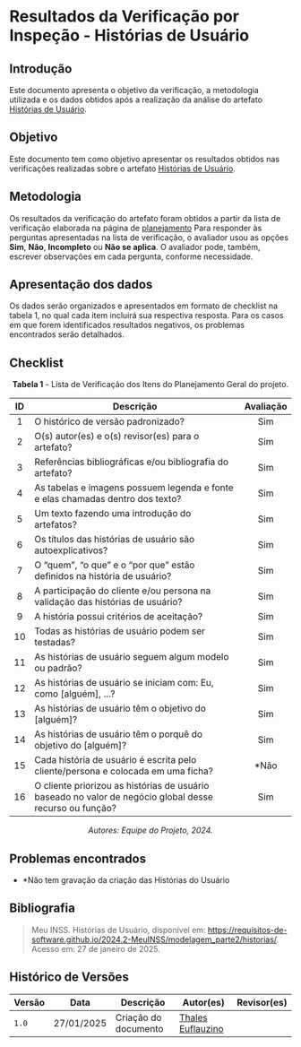 # Resultados da Verificação por Inspeção - Histórias de Usuário

## Introdução

Este documento apresenta o objetivo da verificação, a metodologia utilizada e os dados obtidos após a realização da análise do artefato [Histórias de Usuário](https://requisitos-de-software.github.io/2024.2-MeuINSS/modelagem_parte2/historias/).

## Objetivo

Este documento tem como objetivo apresentar os resultados obtidos nas verificações realizadas sobre o artefato [Histórias de Usuário](https://requisitos-de-software.github.io/2024.2-MeuINSS/modelagem_parte2/historias/).

## Metodologia

Os resultados da verificação do artefato foram obtidos a partir da lista de verificação elaborada na página de [planejamento](../entrega4/planej2-e4.md) Para responder às perguntas apresentadas na lista de verificação, o avaliador usou as opções **Sim**, **Não**, **Incompleto** ou **Não se aplica**. O avaliador pode, também, escrever observações em cada pergunta, conforme necessidade.

## Apresentação dos dados

Os dados serão organizados e apresentados em formato de checklist na tabela 1, no qual cada item incluirá sua respectiva resposta. Para os casos em que forem identificados resultados negativos, os problemas encontrados serão detalhados.

## Checklist

<center>

**Tabela 1** - Lista de Verificação dos Itens do Planejamento Geral do projeto.

|        ID        | Descrição                                                                                                           | Avaliação  |
| :--------------: | ------------------------------------------------------------------------------------------------------------------- | :--------: | 
| 1 | O histórico de versão padronizado? | Sim |
| 2 | O(s) autor(es) e o(s) revisor(es) para o artefato? | Sim |
| 3 | Referências bibliográficas e/ou bibliografia do artefato? | Sim |
| 4 | As tabelas e imagens possuem legenda e fonte e elas chamadas dentro dos texto? | Sim |
| 5 | Um texto fazendo uma introdução do artefatos? | Sim |
| 6 | Os títulos das histórias de usuário são autoexplicativos? | Sim |
| 7 | O “quem”, “o que” e o “por que” estão definidos na história de usuário? | Sim |
| 8 | A participação do cliente e/ou persona na validação das histórias de usuário? | Sim |
| 9 | A história possui critérios de aceitação? | Sim |
| 10 | Todas as histórias de usuário podem ser testadas? | Sim |
| 11 | As histórias de usuário seguem algum modelo ou padrão? | Sim |
| 12 | As histórias de usuário se iniciam com: Eu, como [alguém], …? | Sim |
| 13 | As histórias de usuário têm o objetivo do [alguém]? | Sim |
| 14 | As histórias de usuário têm o porquê do objetivo do [alguém]? | Sim |
| 15 | Cada história de usuário é escrita pelo cliente/persona e colocada em uma ficha? | *Não |
| 16 | O cliente priorizou as histórias de usuário baseado no valor de negócio global desse recurso ou função? | Sim |

_Autores: Equipe do Projeto, 2024._

</center>

## Problemas encontrados

- *Não tem gravação da criação das Histórias do Usuário

## Bibliografia

> Meu INSS. Histórias de Usuário, disponível em: https://requisitos-de-software.github.io/2024.2-MeuINSS/modelagem_parte2/historias/. Acesso em: 27 de janeiro de 2025.

## Histórico de Versões

| Versão  | Data | Descrição | Autor(es) | Revisor(es) |
| -------- | ------ | ------ | ---------- | ---------- |
| `1.0` | 27/01/2025 | Criação do documento  | [Thales Euflauzino](https://github.com/thaleseuflauzino) |  |
